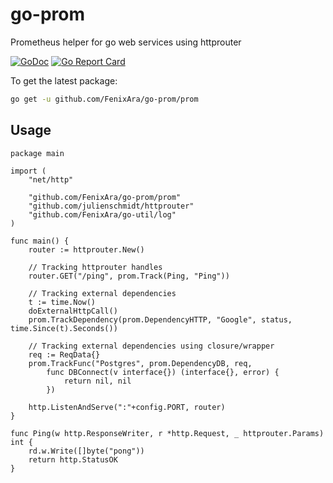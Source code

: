 # go-prom
Prometheus helper for go web services using httprouter

[![GoDoc](https://godoc.org/github.com/FenixAra/go-prom/prom?status.svg)](https://godoc.org/github.com/FenixAra/go-prom/prom)
[![Go Report Card](https://goreportcard.com/badge/github.com/FenixAra/go-prom/prom)](https://goreportcard.com/report/github.com/FenixAra/go-prom/prom)

To get the latest package: 

```sh
go get -u github.com/FenixAra/go-prom/prom
```

## Usage
```
package main

import (
	"net/http"

	"github.com/FenixAra/go-prom/prom"
	"github.com/julienschmidt/httprouter"
	"github.com/FenixAra/go-util/log"
)

func main() {
	router := httprouter.New()

	// Tracking httprouter handles
	router.GET("/ping", prom.Track(Ping, "Ping"))

	// Tracking external dependencies
	t := time.Now()
	doExternalHttpCall()
	prom.TrackDependency(prom.DependencyHTTP, "Google", status, time.Since(t).Seconds())

	// Tracking external dependencies using closure/wrapper
	req := ReqData{}
	prom.TrackFunc("Postgres", prom.DependencyDB, req,
		func DBConnect(v interface{}) (interface{}, error) {
			return nil, nil 
		})

	http.ListenAndServe(":"+config.PORT, router)
}

func Ping(w http.ResponseWriter, r *http.Request, _ httprouter.Params) int {
	rd.w.Write([]byte("pong"))
	return http.StatusOK
}
```